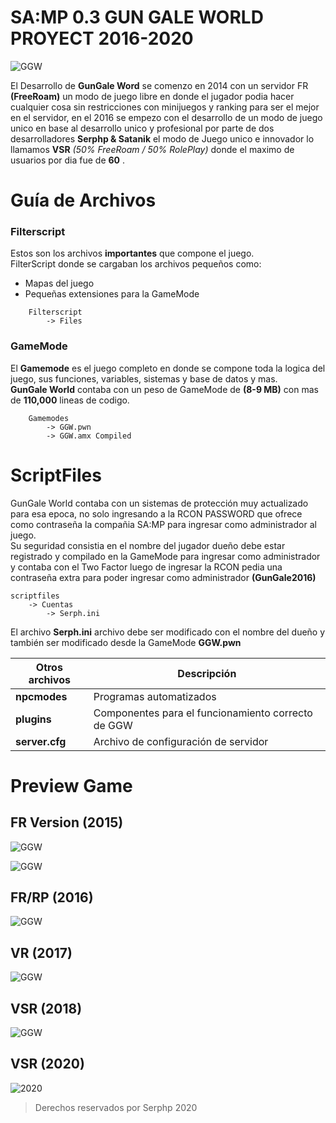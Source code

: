 # SA:MP 0.3 GUN GALE WORLD PROYECT 2016-2020

![GGW](https://scontent.fpac4-1.fna.fbcdn.net/v/t31.18172-8/15578084_752707001545964_1805755954729438094_o.png?_nc_cat=102&ccb=1-7&_nc_sid=9267fe&_nc_ohc=vQar-mS3c90AX_k_GMY&_nc_oc=AQl6wyvqdiUBYjJPPjOYpTmV3MhoLxhjBUSpr3sy6SgZxC1xxfkCMnNNwa5cebUSB2A&_nc_ht=scontent.fpac4-1.fna&oh=00_AfCuo3N1XwAojdxfk-02ZwZtmMI0GfUweaz3HEHDe6oSJA&oe=64605CEB)

El Desarrollo de **GunGale Word** se comenzo en 2014 con un servidor FR **(FreeRoam)** un modo de juego libre en donde el jugador podia hacer cualquier cosa sin restricciones con minijuegos y ranking para ser el mejor en el servidor, en el 2016 se empezo con el desarrollo de un modo de juego unico en base al desarrollo unico y profesional por parte de dos desarrolladores **Serphp & Satanik** el modo de Juego unico e innovador lo llamamos **VSR** *(50% FreeRoam / 50% RolePlay)* donde el maximo de usuarios por dia fue de **60** .

# Guía de Archivos
### Filterscript
 Estos son los archivos **importantes** que compone el juego. <br/>
 FilterScript donde se cargaban los archivos pequeños como:
* Mapas del juego
* Pequeñas extensiones para la GameMode

```
	Filterscript
		-> Files
```

### GameMode
El **Gamemode** es el juego completo en donde se compone toda la logica del juego, sus funciones, variables, sistemas y base de datos y mas.<br/>
**GunGale World** contaba con un peso de GameMode de **(8-9 MB)** con mas de **110,000** lineas de codigo.
```
	Gamemodes
		-> GGW.pwn 
		-> GGW.amx Compiled
```

# ScriptFiles
GunGale World contaba con un sistemas de protección muy actualizado para esa epoca, no solo ingresando a la RCON PASSWORD que ofrece como contraseña la compañia SA:MP para ingresar como administrador al juego. <br/>
Su seguridad consistia en el nombre del jugador dueño debe estar registrado y compilado en la GameMode para ingresar como administrador y contaba con el Two Factor luego de ingresar la RCON pedia una contraseña extra para poder ingresar como administrador **(GunGale2016)**
```
scriptfiles
    -> Cuentas
        -> Serph.ini 
```
El archivo **Serph.ini** archivo debe ser modificado con el nombre del dueño y también
ser modificado desde la GameMode **GGW.pwn**

| Otros archivos  | Descripción |
|----------|----------|
| **npcmodes** | Programas automatizados |
| **plugins** | Componentes para el funcionamiento correcto de GGW |
| **server.cfg** | Archivo de configuración de servidor |

# Preview Game
## FR Version (2015)
![GGW](https://scontent.fpac4-1.fna.fbcdn.net/v/t1.18169-9/10156175_558067024343297_787232438558761589_n.png?_nc_cat=109&ccb=1-7&_nc_sid=174925&_nc_ohc=RGXT4lkTIGQAX98cOFI&_nc_ht=scontent.fpac4-1.fna&oh=00_AfBPMMoqc09eaOMSWOlHTFuQYr43-wmoSz3bh8FkAamXtg&oe=6461A39A)

![GGW](https://scontent.fpac4-1.fna.fbcdn.net/v/t1.18169-9/12065662_558582074291792_3864353575283058943_n.jpg?_nc_cat=103&ccb=1-7&_nc_sid=174925&_nc_ohc=HnijJHAm1zsAX-QbDkb&_nc_ht=scontent.fpac4-1.fna&oh=00_AfC6xd2iJ5mIxhHFBvmo3oso4bFcqENkWTCLpE5YOWuCxQ&oe=6461D2D7)
  
## FR/RP (2016)
![GGW](https://scontent.fpac4-1.fna.fbcdn.net/v/t1.18169-9/14359038_703888013094530_4158176844177187568_n.png?_nc_cat=111&ccb=1-7&_nc_sid=730e14&_nc_ohc=vGo2ziQsbtwAX-smK89&_nc_ht=scontent.fpac4-1.fna&oh=00_AfD3e-cFoEGVcdalG7dbSuHzRK6a903Z-K1U3eVj2CETVg&oe=6461C77A)

## VR (2017)
![GGW](https://scontent.fpac4-1.fna.fbcdn.net/v/t31.18172-8/20507539_878805458936117_8030671441452786658_o.png?_nc_cat=103&ccb=1-7&_nc_sid=730e14&_nc_ohc=c-JMkdkD81QAX-vw0TV&_nc_ht=scontent.fpac4-1.fna&oh=00_AfC7tZ1iukBXgxxySIYd9Uyr9VJq4LI39_2ULDQ99ZHtRw&oe=6461BB8C)

## VSR (2018)
![GGW](https://cdn.discordapp.com/attachments/493832893580312579/1096314999728775249/sa-mp-450.png)

## VSR (2020)
![2020](https://cdn.discordapp.com/attachments/493832893580312579/1096318128989941761/sa-mp-598.png)

> Derechos reservados por Serphp 2020
